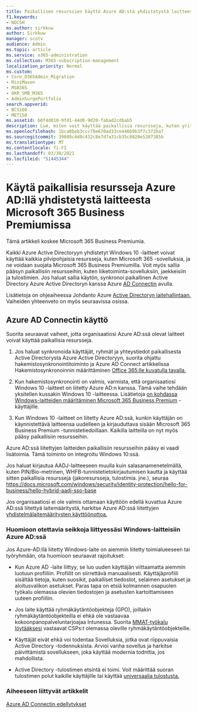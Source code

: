 ```yaml
---
title: Paikallisen resurssien käyttö Azure AD:stä yhdistetystä laitteesta Microsoft 365 Businessissa
f1.keywords:
- NOCSH
ms.author: sirkkuw
author: Sirkkuw
manager: scotv
audience: Admin
ms.topic: article
ms.service: o365-administration
ms.collection: M365-subscription-management
localization_priority: Normal
ms.custom:
- Core_O365Admin_Migration
- MiniMaven
- MSB365
- OKR_SMB_M365
- AdminSurgePortfolio
search.appverid:
- BCS160
- MET150
ms.assetid: b0f4d010-9fd1-44d0-9d20-fabad2cdbab5
description: Lue, miten voit käyttää paikallisia resursseja, kuten yrityssovellusten riviä, jaetut tiedostot ja tulostimet Azure Active Directoryyn yhdistetystä Windows 10 -laitteesta.
ms.openlocfilehash: 1bca0beb3ccc78e670ad33ce446b9b3f7c372ba7
ms.sourcegitcommit: 39609c4d8c432c8e7d7a31cb35c8020e5207385b
ms.translationtype: MT
ms.contentlocale: fi-FI
ms.lasthandoff: 03/30/2021
ms.locfileid: "51445344"
---
```

# <a name="access-on-premises-resources-from-an-azure-ad-joined-device-in-microsoft-365-business-premium"></a>Käytä paikallisia resursseja Azure AD:llä yhdistetystä laitteesta Microsoft 365 Business Premiumissa

Tämä artikkeli koskee Microsoft 365 Business Premiumia.

Kaikki Azure Active Directoryyn yhdistetyt Windows 10 -laitteet voivat käyttää kaikkia pilvipohjaisia resursseja, kuten Microsoft 365 -sovelluksia, ja ne voidaan suojata Microsoft 365 Business Premiumilla. Voit myös sallia pääsyn paikallisiin resursseihin, kuten liiketoiminta-sovelluksiin, jaekkeisiin ja tulostimien. Jos haluat sallia käytön, synkronoi paikallinen Active Directory Azure Active Directoryn kanssa Azure [AD Connectin](/azure/active-directory/connect/active-directory-aadconnect) avulla. 

Lisätietoja on ohjeaiheessa Johdanto Azure [Active Directoryn laitehallintaan.](/azure/active-directory/device-management-introduction)
Vaiheiden yhteenveto on myös seuraavissa osissa.
 
## <a name="run-azure-ad-connect"></a>Azure AD Connectin käyttö

Suorita seuraavat vaiheet, jotta organisaatiosi Azure AD:ssä olevat laitteet voivat käyttää paikallisia resursseja.
  
1. Jos haluat synkronoida käyttäjät, ryhmät ja yhteystiedot paikallisesta Active Directorysta Azure Active Directoryyn, suorita ohjattu hakemistosynkronointitoiminto ja Azure AD Connect artikkelissa Hakemistosynkronoinnin määrittäminen [Office 365:lle kuvatulla tavalla.](../enterprise/set-up-directory-synchronization.md)
    
2. Kun hakemistosynkronointi on valmis, varmista, että organisaatiosi Windows 10 -laitteet on liitetty Azure AD:n kanssa. Tämä vaihe tehdään yksitellen kussakin Windows 10 -laitteessa. Lisätietoja [on kohdassa Windows-laitteiden määritäminen Microsoft 365 Business Premium](set-up-windows-devices.md) -käyttäjille. 
    
3. Kun Windows 10 -laitteet on liitetty Azure AD:ssä, kunkin käyttäjän on käynnistettävä laitteensa uudelleen ja kirjauduttava sisään Microsoft 365 Business Premium -tunnistetiedoillaan. Kaikilla laitteilla on nyt myös pääsy paikallisiin resursseihin.
    
Azure AD:ssä liitettyjen laitteiden paikallisiin resursseihin pääsy ei vaadi lisätoimia. Tämä toiminto on integroitu Windows 10:ssä. 

Jos haluat kirjautua AADJ-laitteeseen muulla kuin salasanamenetelmällä, kuten PIN/Bio-metrinen, WHFB-tunnistetietokirjautumisen kautta ja käyttää sitten paikallisia resursseja (jakoresursseja, tulostimia. jne.), seuraa https://docs.microsoft.com/windows/security/identity-protection/hello-for-business/hello-hybrid-aadj-sso-base
  
Jos organisaatiosi ei ole valmis ottamaan käyttöön edellä kuvattua Azure AD:ssä liitettyä laitemääritystä, harkitse Azure AD:ssä liitettyjen [yhdistelmälaitemääritysten käyttöönottoa.](manage-windows-devices.md)
  
### <a name="considerations-when-you-join-windows-devices-to-azure-ad"></a>Huomioon otettavia seikkoja liittyessäsi Windows-laitteisiin Azure AD:ssä

Jos Azure-AD:llä liitetty Windows-laite on aiemmin liitetty toimialueeseen tai työryhmään, ota huomioon seuraavat rajoitukset:
  
- Kun Azure AD -laite liittyy, se luo uuden käyttäjän viittaamatta aiemmin luotuun profiiliin. Profiilit on siirrettävä manuaalisesti. Käyttäjäprofiili sisältää tietoja, kuten suosikit, paikalliset tiedostot, selaimen asetukset ja aloitusvalikon asetukset. Paras tapa on etsiä kolmannen osapuolen työkalu olemassa olevien tiedostojen ja asetusten kartoittamiseen uuteen profiiliin.

- Jos laite käyttää ryhmäkäytäntöobjekteja (GPO), joillakin ryhmäkäytäntöobjekteilla ei ehkä ole vastaavaa kokoonpanopalveluntarjoajaa Intunessa. [](/windows/configuration/provisioning-packages/how-it-pros-can-use-configuration-service-providers) Suorita [MMAT-työkalu löytääksesi](https://www.microsoft.com/download/details.aspx?id=45520) vastaavat CSPs:t olemassa oleville ryhmäkäytäntöobjekteille.

- Käyttäjät eivät ehkä voi todentaa Sovelluksia, jotka ovat riippuvaisia Active Directory -todennuksista. Arvioi vanha sovellus ja harkitse päivittämistä sovellukseen, joka käyttää modernia todnttia, jos mahdollista.

- Active Directory -tulostimen etsintä ei toimi. Voit määrittää suoran tulostimen polut kaikille käyttäjille tai käyttää [universaalia tulostusta.](/universal-print/)

### <a name="related-articles"></a>Aiheeseen liittyvät artikkelit

[Azure AD Connectin edellytykset](https://docs.microsoft.com/azure/active-directory/hybrid/how-to-connect-install-prerequisites)
